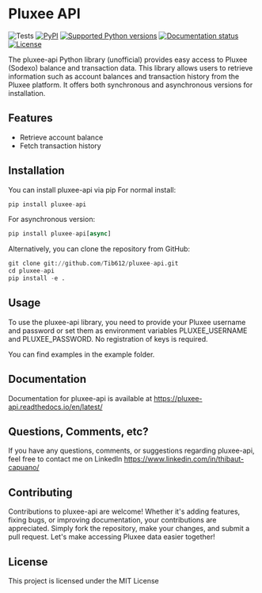 # Pluxee API

![Tests](https://github.com/Tib612/pluxee-api/actions/workflows/python-tests.yml/badge.svg)
[![PyPI](https://img.shields.io/pypi/v/pluxee-api)](https://pypi.org/project/pluxee-api/)
[![Supported Python versions](https://img.shields.io/pypi/pyversions/pluxee-api.svg)](https://pypi.org/project/pluxee-api/)
[![Documentation status](https://readthedocs.org/projects/pluxee-api/badge/?version=latest)](https://pluxee-api.readthedocs.io/en/latest/?badge=latest)
[![License](https://img.shields.io/pypi/l/pluxee-api)](https://pypi.org/pypi/sphinx_rtd_theme/)


The pluxee-api Python library (unofficial) provides easy access to Pluxee (Sodexo) balance and transaction data. This library allows users to retrieve information such as account balances and transaction history from the Pluxee platform. It offers both synchronous and asynchronous versions for installation.

## Features
- Retrieve account balance
- Fetch transaction history

## Installation
You can install pluxee-api via pip
For normal install:

```python
pip install pluxee-api
```

For asynchronous version:

```python
pip install pluxee-api[async]
```

Alternatively, you can clone the repository from GitHub:
```python
git clone git://github.com/Tib612/pluxee-api.git
cd pluxee-api
pip install -e .
```


## Usage

To use the pluxee-api library, you need to provide your Pluxee username and password or set them as environment variables PLUXEE_USERNAME and PLUXEE_PASSWORD. No registration of keys is required.

You can find examples in the example folder.

## Documentation

Documentation for pluxee-api is available at https://pluxee-api.readthedocs.io/en/latest/

## Questions, Comments, etc?
If you have any questions, comments, or suggestions regarding pluxee-api, feel free to contact me on LinkedIn https://www.linkedin.com/in/thibaut-capuano/



## Contributing
Contributions to pluxee-api are welcome! Whether it's adding features, fixing bugs, or improving documentation, your contributions are appreciated. Simply fork the repository, make your changes, and submit a pull request. Let's make accessing Pluxee data easier together!


## License
This project is licensed under the MIT License
